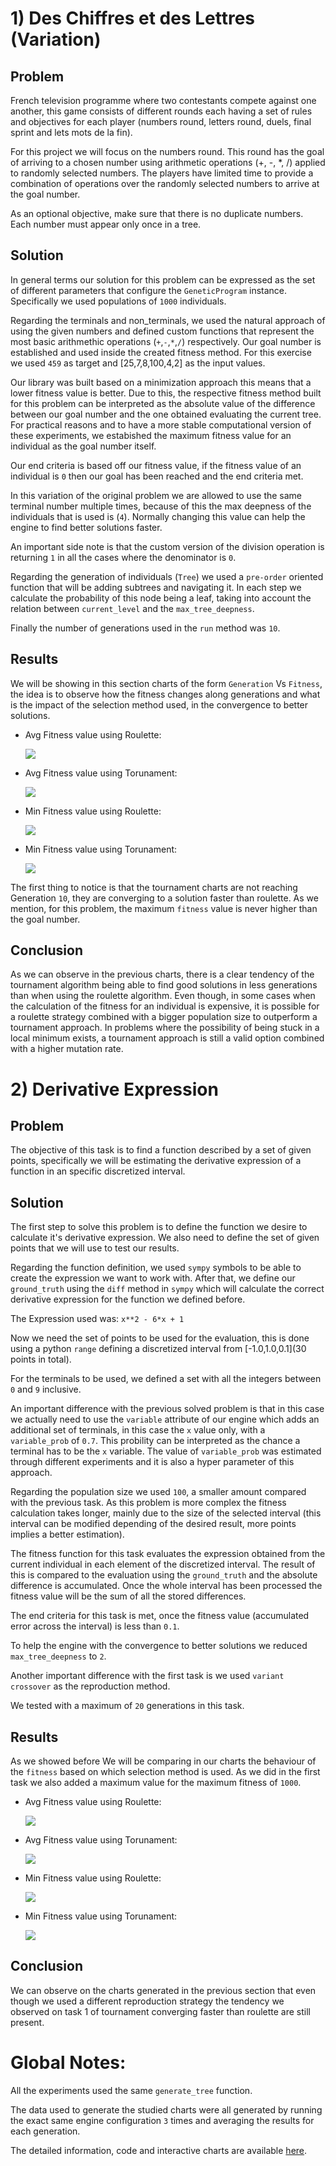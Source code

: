 # 1) Des Chiffres et des Lettres (Variation)

## Problem
French television programme where two contestants compete against one another, this game consists of different rounds each having a set of rules and objectives for each player (numbers round, letters round, duels, final sprint and lets mots de la fin). 

For this project we will focus on the numbers round. This round has the goal of arriving to a chosen number using arithmetic operations (+, -, *, /) applied to randomly selected numbers. The players have limited time to provide a combination of operations over the randomly selected numbers to arrive at the goal number.

As an optional objective, make sure that there is no duplicate numbers. Each number must appear only once in a tree.

## Solution
In general terms our solution for this problem can be expressed as the set of different parameters that configure the `GeneticProgram` instance. Specifically we used populations of `1000` individuals.

Regarding the terminals and non_terminals, we used the natural approach of using the given numbers and defined custom functions that represent the most basic arithmethic operations (`+`,`-`,`*`,`/`) respectively. Our goal number is established and used inside the created fitness method. For this exercise we used `459` as target and [25,7,8,100,4,2] as the input values.

Our library was built based on a minimization approach this means that a lower fitness value is better. Due to this, the respective fitness method built for this problem can be interpreted as the absolute value of the difference between our goal number and the one obtained evaluating the current tree. For practical reasons and to have a more stable computational version of these experiments, we estabished the maximum fitness value for an individual as the goal number itself.

Our end criteria is based off our fitness value, if the fitness value of an individual is `0` then our goal has been reached and the end criteria met.

In this variation of the original problem we are allowed to use the same terminal number  multiple times, because of this the max deepness of the individuals that is used is (`4`). Normally changing this value can help the engine to find better solutions faster.

An important side note is that the custom version of the division operation is returning `1` in all the cases where the denominator is `0`.

Regarding the generation of individuals (`Tree`) we used a `pre-order` oriented function that will be adding subtrees and navigating it. In each step we calculate the probability of this node being a leaf, taking into account the relation between `current_level` and the `max_tree_deepness`.

Finally the number of generations used in the `run` method was `10`.

## Results
We will be showing in this section charts of the form `Generation` Vs `Fitness`, the idea is to observe how the fitness changes along generations and what is the impact of the selection method used, in the convergence to better solutions. 

*   Avg Fitness value using Roulette:

    ![](https://raw.githubusercontent.com/humbertordrgs/NN_GP_T_3/develop/assets/avg_roulette_task1.PNG)

*   Avg Fitness value using Torunament:

    ![](https://raw.githubusercontent.com/humbertordrgs/NN_GP_T_3/develop/assets/avg_tournament_task1.PNG)


*   Min Fitness value using Roulette:

    ![](https://raw.githubusercontent.com/humbertordrgs/NN_GP_T_3/develop/assets/min_roulette_task1.PNG)

*   Min Fitness value using Torunament:

    ![](https://raw.githubusercontent.com/humbertordrgs/NN_GP_T_3/develop/assets/min_tournament_task1.PNG)

The first thing to notice is that the tournament charts are not reaching Generation `10`, they are converging to a solution faster than roulette. As we mention, for this problem, the maximum `fitness` value is never higher than the goal number.

## Conclusion
As we can observe in the previous charts, there is a clear tendency of the tournament algorithm being able to find good solutions in less generations than when using the roulette algorithm. Even though, in some cases when the calculation of the fitness for an individual is expensive, it is possible for a roulette strategy combined with a bigger population size to outperform a tournament approach. In problems where the possibility of being stuck in a local minimum exists, a tournament approach is still a valid option combined with a higher mutation rate.

# 2) Derivative Expression
## Problem
The objective of this task is to find a function described by a set of given points, specifically we will be estimating the derivative expression of a function in an specific discretized interval.
## Solution
The first step to solve this problem is to define the function we desire to calculate it's derivative expression. We also need to define the set of given points that we will use to test our results.

Regarding the function definition, we used `sympy` symbols to be able to create the expression we want to work with. After that, we define our `ground_truth` using the `diff` method in `sympy` which will calculate the correct derivative expression for the function we defined before.

The Expression used was:  `x**2 - 6*x + 1`

Now we need the set of points to be used for the evaluation, this is done using a python `range` defining a discretized interval from [-1.0,1.0,0.1](30 points in total).

For the terminals to be used, we defined a set with all the integers between `0` and `9` inclusive.

An important difference with the previous solved problem is that in this case we actually need to use the `variable` attribute of our engine which adds an additional set of terminals, in this case the `x` value only, with a `variable_prob` of `0.7`. This probility can be interpreted as the chance a terminal has to be the `x` variable. The value of `variable_prob` was estimated through different experiments and it is also a hyper parameter of this approach.

Regarding the population size we used `100`, a smaller amount compared with the previous task. As this problem is more complex the fitness calculation takes longer, mainly due to the size of the selected interval (this interval can be modified depending of the desired result, more points implies a better estimation).

The fitness function for this task evaluates the expression obtained from the current individual in each element of the discretized interval. The result of this is compared to the evaluation using the `ground_truth` and the absolute difference is accumulated. Once the whole interval has been processed the fitness value will be the sum of all the stored differences.

The end criteria for this task is met, once the fitness value (accumulated error across the interval) is less than `0.1`.

To help the engine with the convergence to better solutions we reduced `max_tree_deepness` to `2`.

Another important difference with the first task is we used `variant crossover` as the reproduction method.

We tested with a maximum of `20` generations in this task.

## Results
As we showed before We will be comparing in our charts the behaviour of the `fitness` based on which selection method is used. As we did in the first task we also added a maximum value for the maximum fitness of `1000`.

*   Avg Fitness value using Roulette:

    ![](https://raw.githubusercontent.com/humbertordrgs/NN_GP_T_3/develop/assets/avg_roulette_task2.PNG)

*   Avg Fitness value using Torunament:

    ![](https://raw.githubusercontent.com/humbertordrgs/NN_GP_T_3/develop/assets/avg_tournament_task2.PNG)


*   Min Fitness value using Roulette:

    ![](https://raw.githubusercontent.com/humbertordrgs/NN_GP_T_3/develop/assets/min_roulette_task2.PNG)

*   Min Fitness value using Torunament:

    ![](https://raw.githubusercontent.com/humbertordrgs/NN_GP_T_3/develop/assets/min_tournament_task2.PNG)


## Conclusion

We can observe on the charts generated in the previous section that even though we used a different reproduction strategy the tendency we observed on task 1 of tournament converging faster than roulette are still present.

# Global Notes:

All the experiments used the same `generate_tree` function.

The data used to generate the studied charts were all generated by running the exact same engine configuration `3` times and averaging the results for each generation.

The detailed information, code and interactive charts are available [here](https://colab.research.google.com/drive/1xppHvwZkNOJSmGPmyPFRcnr7V9xllsIg?usp=sharing).